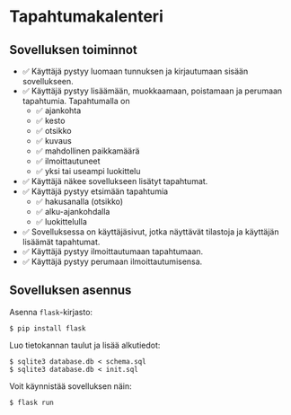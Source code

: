 # Tapahtumakalenteri

## Sovelluksen toiminnot

- ✅ Käyttäjä pystyy luomaan tunnuksen ja kirjautumaan sisään sovellukseen.
- ✅ Käyttäjä pystyy lisäämään, muokkaamaan, poistamaan ja perumaan tapahtumia. Tapahtumalla on
  - ✅ ajankohta
  - ✅ kesto
  - ✅ otsikko
  - ✅ kuvaus
  - ✅ mahdollinen paikkamäärä
  - ✅ ilmoittautuneet
  - ✅ yksi tai useampi luokittelu
- ✅ Käyttäjä näkee sovellukseen lisätyt tapahtumat.
- ✅ Käyttäjä pystyy etsimään tapahtumia
  - ✅ hakusanalla (otsikko)
  - ✅ alku-ajankohdalla
  - ✅ luokittelulla
- ✅ Sovelluksessa on käyttäjäsivut, jotka näyttävät tilastoja ja käyttäjän lisäämät tapahtumat.
- ✅ Käyttäjä pystyy ilmoittautumaan tapahtumaan.
- ✅ Käyttäjä pystyy perumaan ilmoittautumisensa.

## Sovelluksen asennus

Asenna `flask`-kirjasto:

```
$ pip install flask
```

Luo tietokannan taulut ja lisää alkutiedot:

```
$ sqlite3 database.db < schema.sql
$ sqlite3 database.db < init.sql
```

Voit käynnistää sovelluksen näin:

```
$ flask run
```

